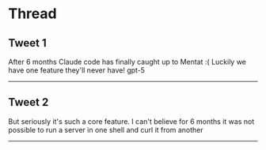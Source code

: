 # Thread

## Tweet 1

After 6 months Claude code has finally caught up to Mentat :( Luckily we have one feature they'll never have! gpt-5

---

## Tweet 2

But seriously it's such a core feature. I can't believe for 6 months it was not possible to run a server in one shell and curl it from another

---

